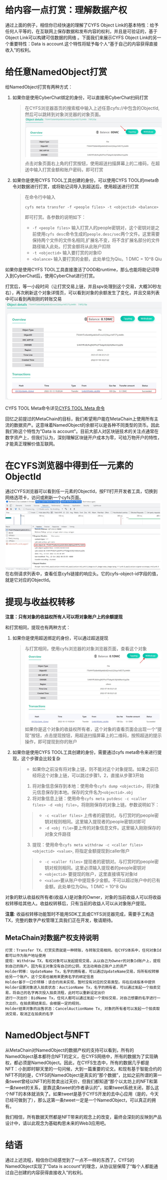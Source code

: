 # 给内容一点打赏：理解数据产权
通过上面的例子，相信你已经快速的理解了CYFS Object Link的基本特性：给予任何人平等的，在互联网上保存数据和发布内容的权利，并且是可验证的，基于Object Link可以构建可信数据的网络 。下面我们来展示CYFS Object Link的另一个重要特性：Data is account.这个特性将赋予每个人“基于自己的内容获得直接收入”的权利。

# 给任意NamedObject打赏

给NamedObject打赏有两种方式：
1. 如果你是使用CyberChat绑定的身份，可以直接用CyberChat扫码打赏
   > 在CYFS浏览器首页的搜索框中输入上述任意cyfs://中包含的ObjectId,然后可以跳转到对象浏览器的对象页面。
   > ![transfer](images/transfer_to_file_en.jpg)
   > 点击对象页面右上角的打赏按钮，使用超送扫描屏幕上的二维码，在超送中输入打赏金额和账户密码，即可打赏
2. 如果你是使用CYFS TOOL工具创建的身份，可以使用CYFS TOOL的meta命令对数据进行打赏，或将助记词导入到超送后，使用超送进行打赏
   > 在命令行中输入
   > ```shell
   > cyfs meta transfer -f <people files> -t <objectid> <balance>
   > ```
   > 即可打赏。各参数的说明如下：
   > - `-f <people files>` 输入打赏人的people密钥对，这个密钥对是之前使用`cyfs desc`命令生成的`people.desc/sec`两个文件。这里需要保持两个文件的文件名相同,扩展名不变，将不含扩展名部分的文件路径输入此处。打赏金额将从此账户扣除
   > - `-t <objectid>` 输入要打赏的对象ID
   > - `<balance>` 输入要打赏的金额，此处单位为Qiu。1 DMC = 10^8 Qiu

如果你是使用CYFS TOOL工具直接激活了OOD和runtime，那么也能将助记词导入到CyberChat后，使用CyberChat进行打赏。

打赏后，等一小段时间（让打赏交易上链，并且spv处理到这个交易，大概30秒左右），再次刷新这个对象详情页，可以看到对象的余额发生了变化，并且交易列表中可以看到再刚刚的转账交易
![after-trans](images/after_trans_en.jpg)

CYFS TOOL Meta命令详见[CYFS TOOL Meta 命令](https://github.com/buckyos/cyfs-ts-sdk/blob/beta/doc/cn/CYFS-Tool-Meta%E5%91%BD%E4%BB%A4.md)

回忆之前提过的MetaChain的目标，我们希望用户能在MetaChain上使用所有主流的数据资产。这意味着NamedObject的余额可以是各种不同类型的货币。因此我们称这个特性为"Data is account"。目前大部人对区块链技术的关注点通常在数字资产上，但我们认为，深刻理解区块链开户成本为零，可给万物开户的特性，才能真正理解价值互联网。

# 在CYFS浏览器中得到任一元素的ObjectId
通过CYFS浏览器可以看到任一元素的ObjectId，按F11打开开发者工具，切换到网络选项卡，访问或刷新一个cyfs页面。
![find-objectid](images/find_objectid_en.jpg)
在右侧请求列表中，查看任意cyfs链接的响应头。它的cyfs-object-id字段的值，就是它对应的ObjectId。


# 提现与收益权转移
**注意：只有对象的收益权所有人可以将对象账户上的余额提现**

和打赏相同，提现也有两种方式：
1. 如果你是使用超送绑定的身份，可以通过超送提现
   > 与打赏相同，使用cyfs浏览器的对象浏览器页面，查看这个对象
   > ![withdraw](images/withdraw_en.jpg)
   > 如果你是这个对象的收益权所有者，这个对象的查看页面会出现一个“提现”按钮，点击提现按钮，用超送扫描屏幕上的二维码，按照超送的提示操作，即可提现到你的账户
2. 如果你是使用CYFS TOOL工具创建的身份，需要通过cyfs meta命令来进行提现，这个步骤会比较复杂
   > - 如果你之前没有将对象上链，则不能对这个对象提现。如果之前已经将这个对象上链，可以跳过步骤1，2，直接从步骤3开始
   > 1. 将对象信息保存到本地：使用命令`cyfs dump <objectid>`，将对象元信息保存到本地。保存的文件名为`<objectid>.obj`
   > 2. 将对象信息上链：使用命令`cyfs meta putdesc -c <caller files> -d <obj file>`，将刚刚保存的对象上链。参数说明如下：
   > > - `-c <caller files>` 上传者的密钥对。与打赏时的people密钥对规则相同。这里输入提现者的people密钥对即可
   > > - `-d <obj file>`要上传的对象信息文件。这里输入刚刚保存的对象文件路径
   > 3. 提现：使用命令`cyfs meta withdraw -c <caller files> <objectid> <value>`, 将指定金额提现到caller账户
   > > - `-c <caller files>` 提现者的密钥对。与打赏时的people密钥对规则相同。这里必须输入提现者的people密钥对
   > > - `<objectid>` 要提现的账户，这里直接填写对象Id
   > > - `<value>`要从账户中提现多少金额。不可以超过账户中的已有金额。此处单位为Qiu。1 DMC = 10^8 Qiu

对象的默认收益权所有者(收益人)是对象的Owner，对象的当前收益人可以将收益权转移给其他人。收益权转移后，只有当前的收益人可以从对象账户提现。

**注意**: 收益权转移功能暂时不能用SDK工具或CYFS浏览器完成，需要手工构造TX，完整的数字产权管理工具我们正在开发，敬请期待。

## MetaChain对数据产权支持说明
```
打赏：Transfer TX，打赏实质就是一种转账，与转账交易相同。在CYFS体系中，任何对象Id都可以作为账户地址使用
提现: Withdraw TX，有权对象可以发起提现交易，从以自己为Owner的对象Id账户上，提现到自己的账户。因为有主对象没有自己的公钥，无法动用自己账户上的资产
Holder转移: UpdateName Tx，名字的拥有者，可以通过UpdateName交易，将所有权转移给另一个账户。这个交易也被用来更换名字的绑定信息
Holder基于一口价转移：该合约尚未实现，暂时没有对应的交易类型。将在后续版本中提供
Holder设置对象进入拍卖状态：AuctionName Tx，名字的拥有者，可以通过发起一个拍卖交易，将自己的名字再次投入拍卖流程，此时可以重新设定出价
进行一次出价：BidName Tx，任何人都可以通过发起一个竞标交易，对自己想要的名字进行一次出价。在拍卖期结束后，会根据一定的规则，
Holder结束对象的出售状态：CancelAuctionName Tx, 对象的所有者可以发起一个拍卖取消交易，取消正在拍卖的名字
```
# NamedObject与NFT
从MetaChain对NamedObject的数据产权的支持可以看到，所有的NamedObject基本都符合NFT的定义，在CYFS网络中，所有的数据为了实现确权，都必须是NamedObject。因此，在CYFS生态中，所有的数据几乎都是NFT：小到即时聊天里的一句问候，大到一篇重要的论文。和现有基于智能合约的NFT不同的是，CYFS的NamedObject是真实的“那个数据”，比如之前所谓的第一条tweet曾经以NFT的形势卖出过天价，但我们都知道“那个以太坊上的NFT和第一条tweet的关系，是靠这条tweet的作者承认的”，如果tweet系统关闭，那么这个NFT的本体就消失了。如果tweet是基于CYFS开发的去中心应用（是的，今天已经可做到了），那么这第一条tweet一定是一个NamedObject，可以真正的拥有。   

我们相信，所有数据天然都是NFT带来的观念上的改变，最终会深刻的反映到产品设计中，请以此观念为基础构思未来的Web3应用吧。


# 结语
通过上述流程，相信你已经感觉到了一点不一样的东西了。CYFS的NamedObject实现了“Data is account”的理念，从协议层保障了“每个人都能通过自己创建的内容获得直接收入”的权利。
